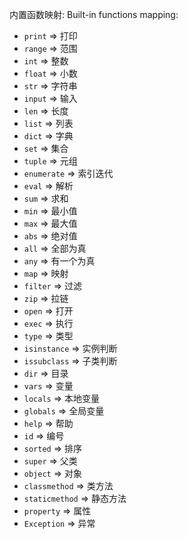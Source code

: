 内置函数映射:
Built-in functions mapping:

- `print` => 打印
- `range` => 范围
- `int` => 整数
- `float` => 小数
- `str` => 字符串
- `input` => 输入
- `len` => 长度
- `list` => 列表
- `dict` => 字典
- `set` => 集合
- `tuple` => 元组
- `enumerate` => 索引迭代
- `eval` => 解析
- `sum` => 求和
- `min` => 最小值
- `max` => 最大值
- `abs` => 绝对值
- `all` => 全部为真
- `any` => 有一个为真
- `map` => 映射
- `filter` => 过滤
- `zip` => 拉链
- `open` => 打开
- `exec` => 执行
- `type` => 类型
- `isinstance` => 实例判断
- `issubclass` => 子类判断
- `dir` => 目录
- `vars` => 变量
- `locals` => 本地变量
- `globals` => 全局变量
- `help` => 帮助
- `id` => 编号
- `sorted` => 排序
- `super` => 父类
- `object` => 对象
- `classmethod` => 类方法
- `staticmethod` => 静态方法
- `property` => 属性
- `Exception` => 异常